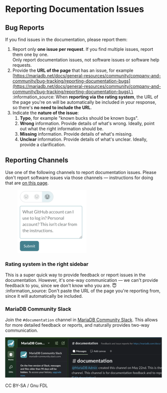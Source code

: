 # Reporting Documentation Issues

## Bug Reports

If you find issues in the documentation, please report them:

1. Report only **one issue per request**. If you find multiple issues, report them one by one. \
   Only report documentation issues, not software issues or software help requests.
2. Provide the **URL of the page** that has an issue, for example [https://mariadb.net/docs/general-resources/community/company-and-community/bug-tracking/reporting-documentation-bugs](https://mariadb.net/docs/general-resources/community/company-and-community/bug-tracking/reporting-documentation-bugs).\
   :information\_source: When **reporting via the rating system**, the URL of the page you're on will be automatically be included in your response, so there's **no need to include the URL**.
3. Indicate the **nature of the issue**:
   1. **Typo**, for example "known bucks should be known bugs".
   2. **Wrong** information. Provide details of what's wrong. Ideally, point out what the right information should be.
   3. **Missing** information. Provide details of what's missing.
   4. **Unclear** information. Provide details of what's unclear. Ideally, provide a clarification.

## Reporting Channels

Use one of the following channels to report documentation issues. Please don't report software issues via those channels — instructions for doing that are [on this page](../../community/community/bug-tracking/reporting-bugs.md).

<div align="left"><figure><img src="../../.gitbook/assets/image (2).png" alt="Screenshot of the GitBook rating system, with sample text in the text field, and a Submit button." width="221"><figcaption></figcaption></figure></div>

### Rating system in the right sidebar

This is a super quick way to provide feedback or report issues in the documentation. However, it's one-way communication — we can't provide feedback to you, since we don't know who you are. :innocent:\
:information\_source: Don't paste the URL of the page you're reporting from, since it will automatically be included.

### MariaDB Community Slack

Join the `#documentation` channel in [MariaDB Community Slack](https://r.mariadb.com/join-community-slack). This allows for more detailed feedback or reports, and naturally provides two-way communication.

![Screenshot of the MariaDB Community Slack, with the #documentation channel highlighted.](../../.gitbook/assets/image.png)

CC BY-SA / Gnu FDL
